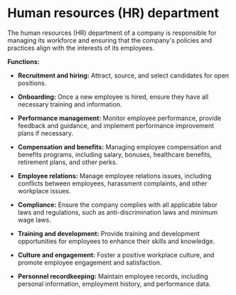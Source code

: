 # Human resources (HR) department

The human resources (HR) department of a company is responsible for managing its workforce and ensuring that the company's policies and practices align with the interests of its employees.

**Functions:**

* **Recruitment and hiring:** Attract, source, and select candidates for open positions.

* **Onboarding:** Once a new employee is hired, ensure they have all necessary training and information.

* **Performance management:** Monitor employee performance, provide feedback and guidance, and implement performance improvement plans if necessary.

* **Compensation and benefits:** Managing employee compensation and benefits programs, including salary, bonuses, healthcare benefits, retirement plans, and other perks.

* **Employee relations:** Manage employee relations issues, including conflicts between employees, harassment complaints, and other workplace issues.

* **Compliance:** Ensure the company complies with all applicable labor laws and regulations, such as anti-discrimination laws and minimum wage laws.

* **Training and development:** Provide training and development opportunities for employees to enhance their skills and knowledge.

* **Culture and engagement:** Foster a positive workplace culture, and promote employee engagement and satisfaction.

* **Personnel recordkeeping:** Maintain employee records, including personal information, employment history, and performance data.
